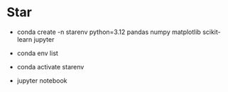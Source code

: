 # Star

* conda create -n starenv python=3.12 pandas numpy matplotlib scikit-learn jupyter
* conda env list
* conda activate starenv

* jupyter notebook